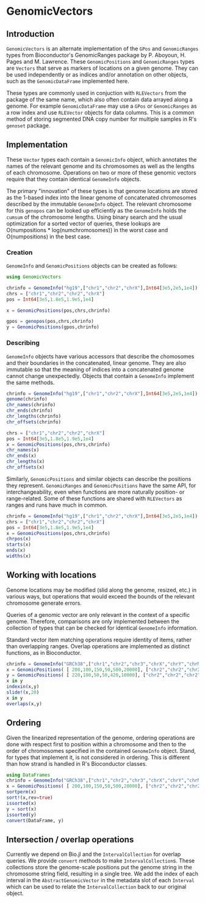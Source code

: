 
<a id='GenomicVectors-1'></a>

# GenomicVectors


<a id='Introduction-1'></a>

## Introduction


`GenomicVectors` is an alternate implementation of the `GPos` and `GenomicRanges` types from Bioconductor's GenomicRanges package by P. Aboyoun, H. Pages and M. Lawrence. These `GenomicPositions` and `GenomicRanges` types are `Vectors` that serve as markers of locations on a given genome. They can be used independently or as indices and/or annotation on other objects, such as the `GenomicDataFrame` implemented here.


These types are commonly used in conjuction with `RLEVectors` from the package of the same name, which also often contain data arrayed along a genome. For example `GenomicDataFrame` may use a `GPos` or `GenomicRanges` as a row index and use `RLEVector` objects for data columns. This is a common method of storing segmented DNA copy number for multiple samples in R's `genoset` package.


<a id='Implementation-1'></a>

## Implementation


These `Vector` types each contain a `GenomicInfo` object, which annotates the names of the relevant genome and its chromosomes as well as the lengths of each chromosome. Operations on two or more of these genomic vectors require that they contain identical `GenomeInfo` objects.


The primary "innovation" of these types is that genome locations are stored as the 1-based index into the linear genome of concatenated chromosomes described by the immutable `GenomeInfo` object. The relevant chromosome for this `genopos` can be looked up efficiently as the `GenomeInfo` holds the `cumsum` of the chromosome lengths. Using binary search and the usual optimization for a sorted vector of queries, these lookups are O(numpositions * log(numchromosomes)) in the worst case and O(numpositions) in the best case.


<a id='Creation-1'></a>

### Creation


`GenomeInfo` and `GenomicPositions` objects can be created as follows:


```julia
using GenomicVectors

chrinfo = GenomeInfo("hg19",["chr1","chr2","chrX"],Int64[3e5,2e5,1e4])
chrs = ["chr1","chr2","chr2","chrX"]
pos = Int64[3e5,1.8e5,1.9e5,1e4]

x = GenomicPositions(pos,chrs,chrinfo)

gpos = genopos(pos,chrs,chrinfo)
y = GenomicPositions(gpos,chrinfo)
```


<a id='Describing-1'></a>

### Describing


`GenomeInfo` objects have various accessors that describe the chomosomes and their boundaries in the concatenated, linear genome. They are also immutable so that the meaning of indices into a concatenated genome cannot change unexpectedly. Objects that contain a `GenomeInfo` implement the same methods.


```julia
chrinfo = GenomeInfo("hg19",["chr1","chr2","chrX"],Int64[3e5,2e5,1e4])
genome(chrinfo)
chr_names(chrinfo)
chr_ends(chrinfo)
chr_lengths(chrinfo)
chr_offsets(chrinfo)

chrs = ["chr1","chr2","chr2","chrX"]
pos = Int64[3e5,1.8e5,1.9e5,1e4]
x = GenomicPositions(pos,chrs,chrinfo)
chr_names(x)
chr_ends(x)
chr_lengths(x)
chr_offsets(x)
```


Similarly, `GenomicPositions` and similar objects can describe the positions they represent. `GenomicRanges` and `GenomicPositions` have the same API, for interchangeability, even when functions are more naturally position- or range-related. Some of these functions are shared with `RLEVectors` as ranges and runs have much in common.


```julia
chrinfo = GenomeInfo("hg19",["chr1","chr2","chrX"],Int64[3e5,2e5,1e4])
chrs = ["chr1","chr2","chr2","chrX"]
pos = Int64[3e5,1.8e5,1.9e5,1e4]
x = GenomicPositions(pos,chrs,chrinfo)
chrpos(x)
starts(x)
ends(x)
widths(x)
```


<a id='Working-with-locations-1'></a>

## Working with locations


Genome locations may be modified (slid along the genome, resized, etc.) in various ways, but operations that would exceed the bounds of the relevant chromosome generate errors.


Queries of a genomic vector are only relevant in the context of a specific genome. Therefore, comparisons are only implemented between the collection of types that can be checked for identical `GenomeInfo` information.


Standard vector item matching operations require identity of items, rather than overlapping ranges. Overlap operations are implemented as distinct functions, as in Bioconductor.


```julia
chrinfo = GenomeInfo("GRCh38",["chr1","chr2","chr3","chrX","chrY","chrM"],Int64[3e5,2e5,1e4,5e4,2e3,1e3])
x = GenomicPositions( [ 200,100,150,50,500,20000], ["chr2","chr2","chr2","chrM","chrY","chr1"], chrinfo)
y = GenomicPositions( [ 220,100,50,50,420,10000], ["chr2","chr2","chr2","chrM","chrY","chr1"], chrinfo)
x in y
indexin(x,y)
slide!(x,20)
x in y
overlaps(x,y)

```


<a id='Ordering-1'></a>

## Ordering


Given the linearized representation of the genome, ordering operations are done with respect first to position within a chromosome and then to the order of chromosomes specified in the contained `GenomeInfo` object. Stand, for types that implement it, is not considered in ordering. This is different than how strand is handled in R's Bioconductor classes.


```julia
using DataFrames
chrinfo = GenomeInfo("GRCh38",["chr1","chr2","chr3","chrX","chrY","chrM"],Int64[3e5,2e5,1e4,5e4,2e3,1e3])
x = GenomicPositions( [ 200,100,150,50,500,20000], ["chr2","chr2","chr2","chrM","chrY","chr1"], chrinfo)
sortperm(x)
sort!(x,rev=true)
issorted(x)
y = sort(x)
issorted(y)
convert(DataFrame, y)
```


<a id='Intersection-/-overlap-operations-1'></a>

## Intersection / overlap operations


Currently we depend on Bio.jl and the `IntervalCollection` for overlap queries. We provide `convert` methods to make `IntervalCollection`s. These collections store the genome-scale positions put the genome string in the chromosome string field, resulting in a single tree. We add the index of each interval in the `AbstractGenomicVector` in the metadata slot of each `Interval` which can be used to relate the `IntervalCollection` back to our original object.

